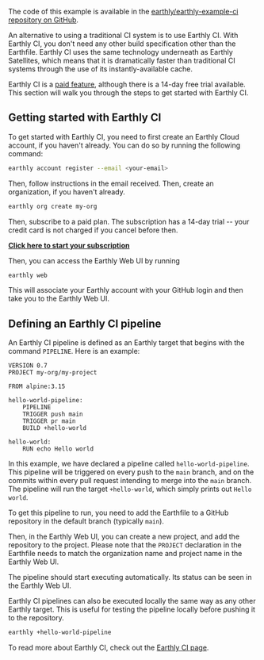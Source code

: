 The code of this example is available in the [earthly/earthly-example-ci repository on GitHub](https://github.com/earthly/earthly-example-ci).

An alternative to using a traditional CI system is to use Earthly CI. With Earthly CI, you don't need any other build specification other than the Earthfile. Earthly CI uses the same technology underneath as Earthly Satellites, which means that it is dramatically faster than traditional CI systems through the use of its instantly-available cache.

Earthly CI is a [paid feature](https://earthly.dev/pricing), although there is a 14-day free trial available. This section will walk you through the steps to get started with Earthly CI.

## Getting started with Earthly CI

To get started with Earthly CI, you need to first create an Earthly Cloud account, if you haven't already. You can do so by running the following command:

```bash
earthly account register --email <your-email>
```

Then, follow instructions in the email received. Then, create an organization, if you haven't already.

```bash
earthly org create my-org
```

Then, subscribe to a paid plan. The subscription has a 14-day trial -- your credit card is not charged if you cancel before then.

[**Click here to start your subscription**](https://buy.stripe.com/dR6g2Qect2Nn5KE3cf)

Then, you can access the Earthly Web UI by running

```bash
earthly web
```

This will associate your Earthly account with your GitHub login and then take you to the Earthly Web UI.

## Defining an Earthly CI pipeline

An Earthly CI pipeline is defined as an Earthly target that begins with the command `PIPELINE`. Here is an example:

```Earthfile
VERSION 0.7
PROJECT my-org/my-project

FROM alpine:3.15

hello-world-pipeline:
    PIPELINE
    TRIGGER push main
    TRIGGER pr main
    BUILD +hello-world

hello-world:
    RUN echo Hello world
```

In this example, we have declared a pipeline called `hello-world-pipeline`. This pipeline will be triggered on every push to the `main` branch, and on the commits within every pull request intending to merge into the `main` branch. The pipeline will run the target `+hello-world`, which simply prints out `Hello world`.

To get this pipeline to run, you need to add the Earthfile to a GitHub repository in the default branch (typically `main`).

Then, in the Earthly Web UI, you can create a new project, and add the repository to the project. Please note that the `PROJECT` declaration in the Earthfile needs to match the organization name and project name in the Earthly Web UI.

The pipeline should start executing automatically. Its status can be seen in the Earthly Web UI.

<!--
TODO(vladaionescu): Add screenshots.
-->

Earthly CI pipelines can also be executed locally the same way as any other Earthly target. This is useful for testing the pipeline locally before pushing it to the repository.

```bash
earthly +hello-world-pipeline
```

To read more about Earthly CI, check out the [Earthly CI page](../cloud/earthly-ci.md).
